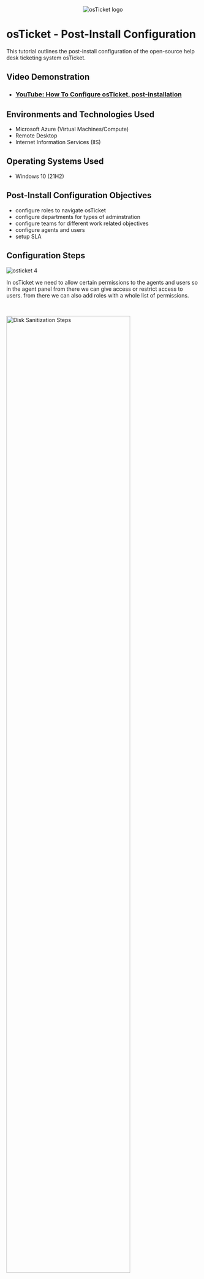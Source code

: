 <p align="center">
<img src="https://i.imgur.com/Clzj7Xs.png" alt="osTicket logo"/>
</p>

<h1>osTicket - Post-Install Configuration</h1>
This tutorial outlines the post-install configuration of the open-source help desk ticketing system osTicket.<br />


<h2>Video Demonstration</h2>

- ### [YouTube: How To Configure osTicket, post-installation](https://www.youtube.com)

<h2>Environments and Technologies Used</h2>

- Microsoft Azure (Virtual Machines/Compute)
- Remote Desktop
- Internet Information Services (IIS)

<h2>Operating Systems Used </h2>

- Windows 10</b> (21H2)

<h2>Post-Install Configuration Objectives</h2>

- configure roles to navigate osTicket
- configure departments for types of adminstration 
- configure teams for different work related objectives
- configure agents and users 
- setup SLA 

<h2>Configuration Steps</h2>


![osticket 4](https://github.com/user-attachments/assets/35cd01b3-e46f-462c-b9fb-c442347113f0)

</p>
<p>
In osTicket we need to allow certain permissions to the agents and users so in the agent panel from there we can give access or restrict access to users. from there we can also add roles with a whole list of permissions.
</p>
<br />

<p>
<img src="https://i.imgur.com/DJmEXEB.png" height="80%" width="80%" alt="Disk Sanitization Steps"/>
</p>
<p>
Starting out we can make a supreme admin so we will go the admin panel and go to agents and we can make a new agent Trace and we will make him supreme admin. In the departments this allows us to give access to certain permissions like ticket visibility, sysadmins and networking. Teams allows for easier grouping of agents on projects. We can make users for a certain department like maintenence and support to easier help clients, we'll go to the agent panel- users- add new. We will create Sierra and Rio as users. Like the teams I mentioned earlier we will add Sierra to the online banking team and Rio to the Business team.
<br />

<p>
<img src="https://i.imgur.com/DJmEXEB.png" height="80%" width="80%" alt="Disk Sanitization Steps"/>
</p>
<p>
Configuring SLA is very simple. We go the the admin panel- manage- SLA- then click add new SLA plan. There will be differnt kinds of SLA in the workplace so we will do SEV-B. SEV-B is the most common of the SLA you will need to contact the user every 4 hours and it will be on a 24/7 basis. SLA really all comes down to how important or big issue is in the workplace. You can also make help topics for the user if they are having trouble they can click on our tab that we can create, so we will go to admin panel- manage- help topics. We will create tabs that have password reset/ equipment reset/ computer issues/ business critical outages/ other. This way it will give the user some tips while they wait to get in contact with an IT professional.
</p>
<br />
